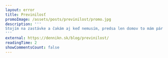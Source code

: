 ```yaml
---
layout: error
title: Previnilosť
promoImage: /assets/posts/previnilost/promo.jpg
description: '''
Stojím na zastávke a čakám aj keď nemusím, predsa len domov to mám pár minút pešo. Premýšľam. Veď som si za to zaplatil!
'''
external: https://dennikn.sk/blog/previnilost/
readingTime: 2
showCommentsCount: false
---
```

